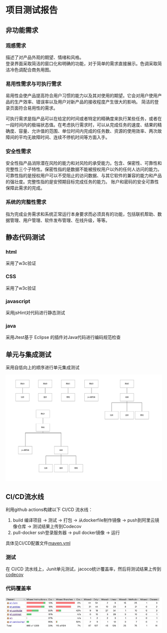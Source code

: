 # 项目测试报告

## 非功能需求

### 观感需求

描述了对产品外观的期望、情绪和风格。  
登录界面采取简洁的窗口化和明确的功能，对于简单的需求直接展示。色调采取简洁冷色调配合商务用图。 

### 易用性需求与可执行需求

易用性会使产品提高符合用户习惯的能力以及其对使用的期望。它会对用户使用产品的生产效率、错误率以及用户对新产品的接收程度产生很大的影响。  简洁的登录页面符合易用性的需求。  

可执行需求是指产品可以在给定的时间或者特定的精确度来执行某些任务，或者在一段时间内的极端状态值。在考虑执行需求时，可以从完成任务的速度、结果的精确度、容量、允许值的范围、单位时间内完成的任务数、资源的使用效率、两次故障间的平均无故障时间、连续不停机时间等方面入手。

### 安全性需求

安全性指产品消除潜在风险的能力和对风险的承受能力。包含、保密性、可靠性和完整性三个子特性。保密性指的是数据不能被授权用户以外的任何人访问的能力。可靠性指的是授权用户可以不受阻止的访问数据、与其它软件的兼容的能力和产品的强壮度。完整性指的是安预期目标完成任务的能力。 账户和密码的安全可靠性保障此需求的完成。  

### 系统的完整性需求

指为完成业务需求和系统正常运行本身要求而必须具有的功能，包括联机帮助、数据管理、用户管理、软件发布管理、在线升级，等等。  

## 静态代码测试

### html

采用了w3c验证

### CSS

采用了w3c验证

### javascript

采用jsHint对代码进行静态测试

### java

采用Jtest基于 Eclipse 的插件对Java代码进行编码规范检查

## 单元与集成测试

采用自低向上的顺序进行单元集成测试

![image-20200808203126144](./img/image-20200808202640191.png)

## CI/CD流水线

利用github actions构建以下 CI/CD 流水线：
1. build
编译项目 -> 测试 -> 打包 -> 从dockerfile制作镜像 -> push到阿里云镜像仓库 -> 测试结果上传到Codecov
2. pull-docker
ssh登录服务器 -> pull docker镜像 -> 运行

具体见CI/CD配置文件[maven.yml](https://github.com/ITProjectManagementTeam/ProjectManagement-backend/blob/master/.github/workflows/maven.yml)

### 测试


在 CI/CD 流水线上，Junit单元测试，jacoco统计覆盖率，然后将测试结果上传到[codecov](https://www.codecov.io/)



### 代码覆盖率

![代码覆盖率](./iamges/../images/cov.png)